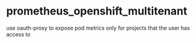 # prometheus_openshift_multitenant
use oauth-proxy to expose pod metrics only for projects that the user has access to
